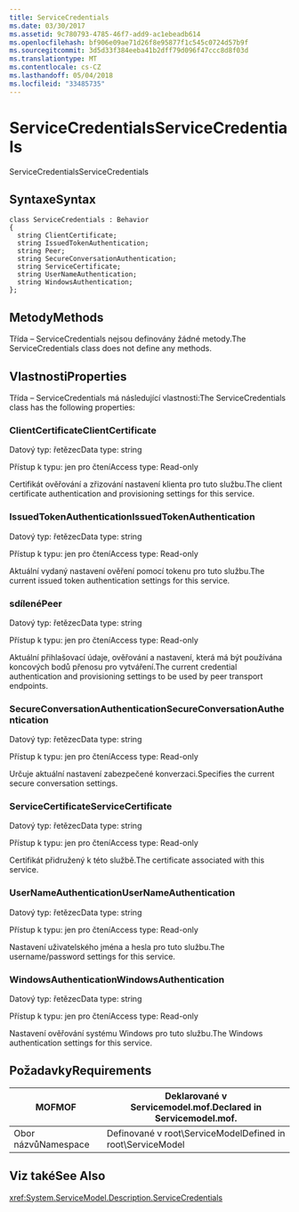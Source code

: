 ```yaml
---
title: ServiceCredentials
ms.date: 03/30/2017
ms.assetid: 9c780793-4785-46f7-add9-ac1ebeadb614
ms.openlocfilehash: bf906e09ae71d26f8e95877f1c545c0724d57b9f
ms.sourcegitcommit: 3d5d33f384eeba41b2dff79d096f47ccc8d8f03d
ms.translationtype: MT
ms.contentlocale: cs-CZ
ms.lasthandoff: 05/04/2018
ms.locfileid: "33485735"
---
```

# <a name="servicecredentials"></a><span data-ttu-id="72f27-102">ServiceCredentials</span><span class="sxs-lookup"><span data-stu-id="72f27-102">ServiceCredentials</span></span>
<span data-ttu-id="72f27-103">ServiceCredentials</span><span class="sxs-lookup"><span data-stu-id="72f27-103">ServiceCredentials</span></span>  
  
## <a name="syntax"></a><span data-ttu-id="72f27-104">Syntaxe</span><span class="sxs-lookup"><span data-stu-id="72f27-104">Syntax</span></span>  
  
```  
class ServiceCredentials : Behavior  
{  
  string ClientCertificate;  
  string IssuedTokenAuthentication;  
  string Peer;  
  string SecureConversationAuthentication;  
  string ServiceCertificate;  
  string UserNameAuthentication;  
  string WindowsAuthentication;  
};  
```  
  
## <a name="methods"></a><span data-ttu-id="72f27-105">Metody</span><span class="sxs-lookup"><span data-stu-id="72f27-105">Methods</span></span>  
 <span data-ttu-id="72f27-106">Třída – ServiceCredentials nejsou definovány žádné metody.</span><span class="sxs-lookup"><span data-stu-id="72f27-106">The ServiceCredentials class does not define any methods.</span></span>  
  
## <a name="properties"></a><span data-ttu-id="72f27-107">Vlastnosti</span><span class="sxs-lookup"><span data-stu-id="72f27-107">Properties</span></span>  
 <span data-ttu-id="72f27-108">Třída – ServiceCredentials má následující vlastnosti:</span><span class="sxs-lookup"><span data-stu-id="72f27-108">The ServiceCredentials class has the following properties:</span></span>  
  
### <a name="clientcertificate"></a><span data-ttu-id="72f27-109">ClientCertificate</span><span class="sxs-lookup"><span data-stu-id="72f27-109">ClientCertificate</span></span>  
 <span data-ttu-id="72f27-110">Datový typ: řetězec</span><span class="sxs-lookup"><span data-stu-id="72f27-110">Data type: string</span></span>  
  
 <span data-ttu-id="72f27-111">Přístup k typu: jen pro čtení</span><span class="sxs-lookup"><span data-stu-id="72f27-111">Access type: Read-only</span></span>  
  
 <span data-ttu-id="72f27-112">Certifikát ověřování a zřizování nastavení klienta pro tuto službu.</span><span class="sxs-lookup"><span data-stu-id="72f27-112">The client certificate authentication and provisioning settings for this service.</span></span>  
  
### <a name="issuedtokenauthentication"></a><span data-ttu-id="72f27-113">IssuedTokenAuthentication</span><span class="sxs-lookup"><span data-stu-id="72f27-113">IssuedTokenAuthentication</span></span>  
 <span data-ttu-id="72f27-114">Datový typ: řetězec</span><span class="sxs-lookup"><span data-stu-id="72f27-114">Data type: string</span></span>  
  
 <span data-ttu-id="72f27-115">Přístup k typu: jen pro čtení</span><span class="sxs-lookup"><span data-stu-id="72f27-115">Access type: Read-only</span></span>  
  
 <span data-ttu-id="72f27-116">Aktuální vydaný nastavení ověření pomocí tokenu pro tuto službu.</span><span class="sxs-lookup"><span data-stu-id="72f27-116">The current issued token authentication settings for this service.</span></span>  
  
### <a name="peer"></a><span data-ttu-id="72f27-117">sdílené</span><span class="sxs-lookup"><span data-stu-id="72f27-117">Peer</span></span>  
 <span data-ttu-id="72f27-118">Datový typ: řetězec</span><span class="sxs-lookup"><span data-stu-id="72f27-118">Data type: string</span></span>  
  
 <span data-ttu-id="72f27-119">Přístup k typu: jen pro čtení</span><span class="sxs-lookup"><span data-stu-id="72f27-119">Access type: Read-only</span></span>  
  
 <span data-ttu-id="72f27-120">Aktuální přihlašovací údaje, ověřování a nastavení, která má být používána koncových bodů přenosu pro vytváření.</span><span class="sxs-lookup"><span data-stu-id="72f27-120">The current credential authentication and provisioning settings to be used by peer transport endpoints.</span></span>  
  
### <a name="secureconversationauthentication"></a><span data-ttu-id="72f27-121">SecureConversationAuthentication</span><span class="sxs-lookup"><span data-stu-id="72f27-121">SecureConversationAuthentication</span></span>  
 <span data-ttu-id="72f27-122">Datový typ: řetězec</span><span class="sxs-lookup"><span data-stu-id="72f27-122">Data type: string</span></span>  
  
 <span data-ttu-id="72f27-123">Přístup k typu: jen pro čtení</span><span class="sxs-lookup"><span data-stu-id="72f27-123">Access type: Read-only</span></span>  
  
 <span data-ttu-id="72f27-124">Určuje aktuální nastavení zabezpečené konverzaci.</span><span class="sxs-lookup"><span data-stu-id="72f27-124">Specifies the current secure conversation settings.</span></span>  
  
### <a name="servicecertificate"></a><span data-ttu-id="72f27-125">ServiceCertificate</span><span class="sxs-lookup"><span data-stu-id="72f27-125">ServiceCertificate</span></span>  
 <span data-ttu-id="72f27-126">Datový typ: řetězec</span><span class="sxs-lookup"><span data-stu-id="72f27-126">Data type: string</span></span>  
  
 <span data-ttu-id="72f27-127">Přístup k typu: jen pro čtení</span><span class="sxs-lookup"><span data-stu-id="72f27-127">Access type: Read-only</span></span>  
  
 <span data-ttu-id="72f27-128">Certifikát přidružený k této službě.</span><span class="sxs-lookup"><span data-stu-id="72f27-128">The certificate associated with this service.</span></span>  
  
### <a name="usernameauthentication"></a><span data-ttu-id="72f27-129">UserNameAuthentication</span><span class="sxs-lookup"><span data-stu-id="72f27-129">UserNameAuthentication</span></span>  
 <span data-ttu-id="72f27-130">Datový typ: řetězec</span><span class="sxs-lookup"><span data-stu-id="72f27-130">Data type: string</span></span>  
  
 <span data-ttu-id="72f27-131">Přístup k typu: jen pro čtení</span><span class="sxs-lookup"><span data-stu-id="72f27-131">Access type: Read-only</span></span>  
  
 <span data-ttu-id="72f27-132">Nastavení uživatelského jména a hesla pro tuto službu.</span><span class="sxs-lookup"><span data-stu-id="72f27-132">The username/password settings for this service.</span></span>  
  
### <a name="windowsauthentication"></a><span data-ttu-id="72f27-133">WindowsAuthentication</span><span class="sxs-lookup"><span data-stu-id="72f27-133">WindowsAuthentication</span></span>  
 <span data-ttu-id="72f27-134">Datový typ: řetězec</span><span class="sxs-lookup"><span data-stu-id="72f27-134">Data type: string</span></span>  
  
 <span data-ttu-id="72f27-135">Přístup k typu: jen pro čtení</span><span class="sxs-lookup"><span data-stu-id="72f27-135">Access type: Read-only</span></span>  
  
 <span data-ttu-id="72f27-136">Nastavení ověřování systému Windows pro tuto službu.</span><span class="sxs-lookup"><span data-stu-id="72f27-136">The Windows authentication settings for this service.</span></span>  
  
## <a name="requirements"></a><span data-ttu-id="72f27-137">Požadavky</span><span class="sxs-lookup"><span data-stu-id="72f27-137">Requirements</span></span>  
  
|<span data-ttu-id="72f27-138">MOF</span><span class="sxs-lookup"><span data-stu-id="72f27-138">MOF</span></span>|<span data-ttu-id="72f27-139">Deklarované v Servicemodel.mof.</span><span class="sxs-lookup"><span data-stu-id="72f27-139">Declared in Servicemodel.mof.</span></span>|  
|---------|-----------------------------------|  
|<span data-ttu-id="72f27-140">Obor názvů</span><span class="sxs-lookup"><span data-stu-id="72f27-140">Namespace</span></span>|<span data-ttu-id="72f27-141">Definované v root\ServiceModel</span><span class="sxs-lookup"><span data-stu-id="72f27-141">Defined in root\ServiceModel</span></span>|  
  
## <a name="see-also"></a><span data-ttu-id="72f27-142">Viz také</span><span class="sxs-lookup"><span data-stu-id="72f27-142">See Also</span></span>  
 <xref:System.ServiceModel.Description.ServiceCredentials>
